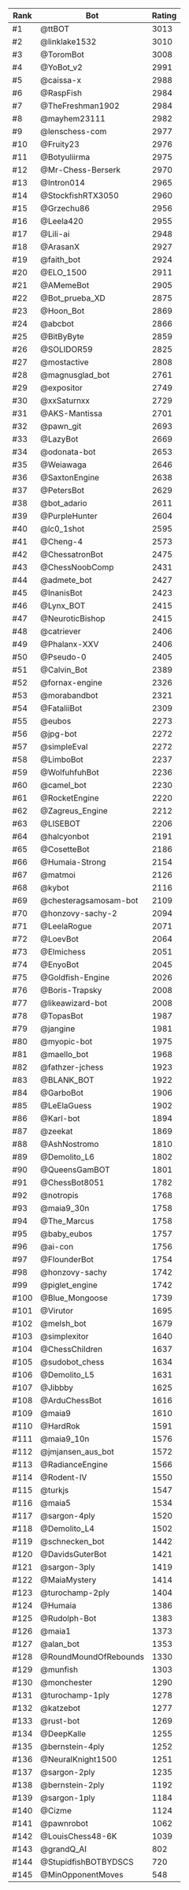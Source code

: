 Rank|Bot|Rating
---|---|---
#1|@ttBOT|3013
#2|@linklake1532|3010
#3|@ToromBot|3008
#4|@YoBot_v2|2991
#5|@caissa-x|2988
#6|@RaspFish|2984
#7|@TheFreshman1902|2984
#8|@mayhem23111|2982
#9|@lenschess-com|2977
#10|@Fruity23|2976
#11|@Botyuliirma|2975
#12|@Mr-Chess-Berserk|2970
#13|@Intron014|2965
#14|@StockfishRTX3050|2960
#15|@Grzechu86|2956
#16|@Leela420|2955
#17|@Lili-ai|2948
#18|@ArasanX|2927
#19|@faith_bot|2924
#20|@ELO_1500|2911
#21|@AMemeBot|2905
#22|@Bot_prueba_XD|2875
#23|@Hoon_Bot|2869
#24|@abcbot|2866
#25|@BitByByte|2859
#26|@SOLIDOR59|2825
#27|@mostactive|2808
#28|@magnusglad_bot|2761
#29|@expositor|2749
#30|@xxSaturnxx|2729
#31|@AKS-Mantissa|2701
#32|@pawn_git|2693
#33|@LazyBot|2669
#34|@odonata-bot|2653
#35|@Weiawaga|2646
#36|@SaxtonEngine|2638
#37|@PetersBot|2629
#38|@bot_adario|2611
#39|@PurpleHunter|2604
#40|@lc0_1shot|2595
#41|@Cheng-4|2573
#42|@ChessatronBot|2475
#43|@ChessNoobComp|2431
#44|@admete_bot|2427
#45|@InanisBot|2423
#46|@Lynx_BOT|2415
#47|@NeuroticBishop|2415
#48|@catriever|2406
#49|@Phalanx-XXV|2406
#50|@Pseudo-0|2405
#51|@Calvin_Bot|2389
#52|@fornax-engine|2326
#53|@morabandbot|2321
#54|@FataliiBot|2309
#55|@eubos|2273
#56|@jpg-bot|2272
#57|@simpleEval|2272
#58|@LimboBot|2237
#59|@WolfuhfuhBot|2236
#60|@camel_bot|2230
#61|@RocketEngine|2220
#62|@Zagreus_Engine|2212
#63|@LISEBOT|2206
#64|@halcyonbot|2191
#65|@CosetteBot|2186
#66|@Humaia-Strong|2154
#67|@matmoi|2126
#68|@kybot|2116
#69|@chesteragsamosam-bot|2109
#70|@honzovy-sachy-2|2094
#71|@LeelaRogue|2071
#72|@LoevBot|2064
#73|@Elmichess|2051
#74|@EnyoBot|2045
#75|@Goldfish-Engine|2026
#76|@Boris-Trapsky|2008
#77|@likeawizard-bot|2008
#78|@TopasBot|1987
#79|@jangine|1981
#80|@myopic-bot|1975
#81|@maello_bot|1968
#82|@fathzer-jchess|1923
#83|@BLANK_BOT|1922
#84|@GarboBot|1906
#85|@LeElaGuess|1902
#86|@Karl-bot|1894
#87|@zeekat|1869
#88|@AshNostromo|1810
#89|@Demolito_L6|1802
#90|@QueensGamBOT|1801
#91|@ChessBot8051|1782
#92|@notropis|1768
#93|@maia9_30n|1758
#94|@The_Marcus|1758
#95|@baby_eubos|1757
#96|@ai-con|1756
#97|@FlounderBot|1754
#98|@honzovy-sachy|1742
#99|@piglet_engine|1742
#100|@Blue_Mongoose|1739
#101|@Virutor|1695
#102|@melsh_bot|1679
#103|@simplexitor|1640
#104|@ChessChildren|1637
#105|@sudobot_chess|1634
#106|@Demolito_L5|1631
#107|@Jibbby|1625
#108|@ArduChessBot|1616
#109|@maia9|1610
#110|@HardRok|1591
#111|@maia9_10n|1576
#112|@jmjansen_aus_bot|1572
#113|@RadianceEngine|1566
#114|@Rodent-IV|1550
#115|@turkjs|1547
#116|@maia5|1534
#117|@sargon-4ply|1520
#118|@Demolito_L4|1502
#119|@schnecken_bot|1442
#120|@DavidsGuterBot|1421
#121|@sargon-3ply|1419
#122|@MaiaMystery|1414
#123|@turochamp-2ply|1404
#124|@Humaia|1386
#125|@Rudolph-Bot|1383
#126|@maia1|1373
#127|@alan_bot|1353
#128|@RoundMoundOfRebounds|1330
#129|@munfish|1303
#130|@monchester|1290
#131|@turochamp-1ply|1278
#132|@katzebot|1277
#133|@rust-bot|1269
#134|@DeepKalle|1255
#135|@bernstein-4ply|1252
#136|@NeuralKnight1500|1251
#137|@sargon-2ply|1235
#138|@bernstein-2ply|1192
#139|@sargon-1ply|1184
#140|@Cizme|1124
#141|@pawnrobot|1062
#142|@LouisChess48-6K|1039
#143|@grandQ_AI|802
#144|@StupidfishBOTBYDSCS|720
#145|@MinOpponentMoves|548
